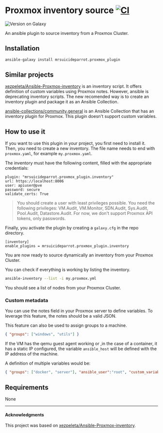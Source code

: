 # Proxmox inventory source [![CI](https://github.com/MrSuicideParrot/proxmox-inventory-plugin/actions/workflows/main.yml/badge.svg)](https://github.com/MrSuicideParrot/proxmox-inventory-plugin/actions/workflows/main.yml) 

![Version on Galaxy](https://img.shields.io/badge/dynamic/json?style=flat&label=galaxy&prefix=v&url=https://galaxy.ansible.com/api/v2/collections/mrsuicideparrot/proxmox_plugin/&query=latest_version.version)

An ansible plugin to source inventory from a Proxmox Cluster.

## Installation

```bash
ansible-galaxy install mrsuicideparrot.proxmox_plugin
```

## Similar projects

[xezpeleta/Ansible-Proxmox-inventory](https://github.com/xezpeleta/Ansible-Proxmox-inventory) is an inventory script. It offers definition of custom variables using Proxmox notes. However, ansible is deprecating inventory scripts. The new recomended way is to create an inventory plugin and package it as an Ansible Collection.

[ansible-collections/community.general](https://github.com/ansible-collections/community.general/blob/2d6816e11e1672df5b2aa485e8af9eaa45d7c5be/plugins/inventory/proxmox.py) is an Ansible Collection that has an inventory plugin for Proxmox. This plugin doesn't support custom variables.

## How to use it

If you want to use this plugin in your project, you first need to install it. Then, you need to create a new  inventory. The file name needs to end with `proxmox.yaml`, for example `my.proxmox.yaml`. 

The inventory must have the following content, filled with the appropriate credentials:

```
plugin: "mrsuicideparrot.proxmox_plugin.inventory"
url: https://localhost:8006
user: apiuser@pve
password: secure
validate_certs: True
```

> You should create a user with least privileges possible. You need the following privileges: VM.Audit, VM.Monitor, SDN.Audit, Sys.Audit, Pool.Audit, Datastore.Audit. For now, we don't support Proxmox API tokens, only passwords.

Finally, you activate the plugin by creating a `galaxy.cfg` in the repo directory. 

```
[inventory]
enable_plugins = mrsuicideparrot.proxmox_plugin.inventory
```

You are now ready to source dynamically an inventory from your Proxmox Cluster. 

You can check if everything is working by listing the inventory.

```bash
ansible-inventory --list -i my.proxmox.yml
```

You should see a list of nodes from your Proxmox Cluster.

### Custom metadata

You can use the notes field in your Proxmox server to define variables. To leverage this feature, the notes should be a valid JSON.

This feature can also be used to assign groups to a machine.

```JSON
{ "groups": ["windows", "utils"] }
```

If the VM has the qemu guest agent working or ,in the case of a container, it has a static IP configured, the variable `ansible_host` will be defined with the IP address of the machine.

A definition of multiple variables would be:

```JSON
{ "groups": ["docker", "server"], "ansible_user":"root", "custom_variable":"things" }
```

## Requirements

None

---
#### Acknowledgments

This project was based on [xezpeleta/Ansible-Proxmox-inventory](https://github.com/xezpeleta/Ansible-Proxmox-inventory). 
